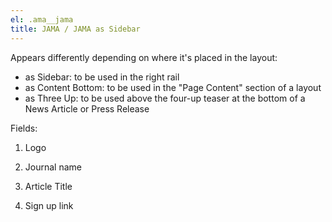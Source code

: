 ```yaml
---
el: .ama__jama
title: JAMA / JAMA as Sidebar
---
```

Appears differently depending on where it's placed in the layout:

* as Sidebar: to be used in the right rail
* as Content Bottom: to be used in the "Page Content" section of a layout
* as Three Up: to be used above the four-up teaser at the bottom of a News Article or Press Release

Fields:

1. Logo

2. Journal name

3. Article Title

4. Sign up link
